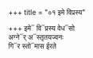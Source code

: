 +++
title = "०१ इमे विप्रस्य"

+++
इमे᳓ वि᳓प्रस्य वेध᳓सो  
अग्ने᳓र् अ᳓स्तृतयज्वनः  
गि᳓र स्तो᳓मास ईरते